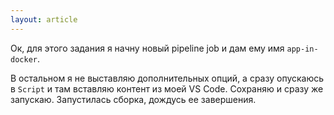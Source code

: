 ```yaml
---
layout: article
---
```

Ок, для этого задания я начну новый pipeline job и дам ему имя `app-in-docker`.

В остальном я не выставляю дополнительных опций, а сразу опускаюсь в `Script` и там  вставляю контент из моей VS Code. Сохраняю и сразу же запускаю. Запустилась сборка, дождусь ее завершения.
